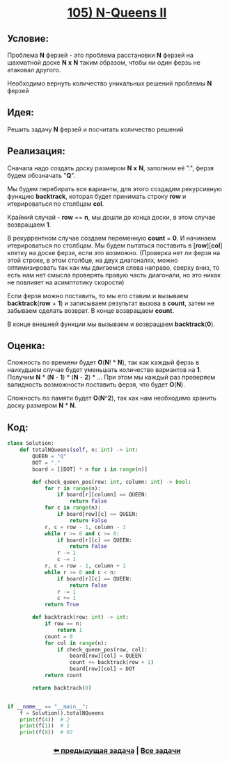 <div align='center'>
<h1><a href='https://leetcode.com/problems/n-queens-ii/description/'><strong>105) N-Queens II</strong></a></h1>
</div>

## **Условие:**

Проблема **N** ферзей - это проблема расстановки **N** ферзей на шахматной доске **N** **x** **N** таким образом, чтобы ни один ферзь не атаковал другого.

Необходимо вернуть количество уникальных решений проблемы **N** ферзей

## **Идея:**

Решить задачу **N** ферзей и посчитать количество решений

## **Реализация:**

Сначала надо создать доску размером **N** **x** **N**, заполним её ".", ферзя будем обозначать "**Q**".

Мы будем перебирать все варианты, для этого создадим рекурсивную функцию **backtrack**, которая будет принимать строку **row** и итерироваться по столбцам **col**.

Крайний случай - **row** == **n**, мы дошли до конца доски, в этом случае возвращаем **1**.

В рекуррентном случае создаем переменную **count** = **0**. И начинаем итерироваться по столбцам. Мы будем пытаться поставить в [**row**][**col**] клетку на доске ферзя, если это возможно. (Проверка нет ли ферзя на этой строке, в этом столбце, на двух диагоналях, можно оптимизировать так как мы двигаемся слева направо, сверху вниз, то есть нам нет смысла проверять правую часть диагонали, но это никак не повлияет на асимптотику скорости)

Если ферзя можно поставить, то мы его ставим и вызываем **backtrack**(**row** + **1**) и записываем результат вызова в **count**, затем не забываем сделать возврат. В конце возвращаем **count**.

В конце внешней функции мы вызываем и возвращаем **backtrack**(**0**).



## **Оценка:**

Сложность по времени будет **O**(**N**! * **N**), так как каждый ферзь в наихудшем случае будет уменьшать количество вариантов на **1**. Получим **N** * (**N** - **1**) * (**N** - **2**) * ... При этом мы каждый раз проверяем валидность возможности поставить ферзя, что будет **O**(**N**).

Сложность по памяти будет **O**(**N**^**2**), так как нам необходимо хранить доску размером **N** * **N**.

## Код:
```python
class Solution:
    def totalNQueens(self, n: int) -> int:
        QUEEN = "Q"
        DOT = "."
        board = [[DOT] * n for i in range(n)]

        def check_queen_pos(row: int, column: int) -> bool:
            for r in range(n):
                if board[r][column] == QUEEN:
                    return False
            for c in range(n):
                if board[row][c] == QUEEN:
                    return False
            r, c = row - 1, column - 1
            while r >= 0 and c >= 0:
                if board[r][c] == QUEEN:
                    return False
                r -= 1
                c -= 1
            r, c = row - 1, column + 1
            while r >= 0 and c < n:
                if board[r][c] == QUEEN:
                    return False
                r -= 1
                c += 1
            return True

        def backtrack(row: int) -> int:
            if row == n:
                return 1
            count = 0
            for col in range(n):
                if check_queen_pos(row, col):
                    board[row][col] = QUEEN
                    count += backtrack(row + 1)
                    board[row][col] = DOT
            return count

        return backtrack(0)


if __name__ == "__main__":
    f = Solution().totalNQueens
    print(f(4))  # 2
    print(f(1))  # 1
    print(f(8))  # 92

```

<div align='center'><h3><a href='https://github.com/TAskMAster339/PythonAlgorithms/tree/main/104.Combination%20Sum'>⬅️ предыдущая задача</a>&nbsp;|&nbsp;<a href='https://github.com/TAskMAster339/PythonAlgorithms/tree/main/README.md'>Все задачи</a></h3></div>